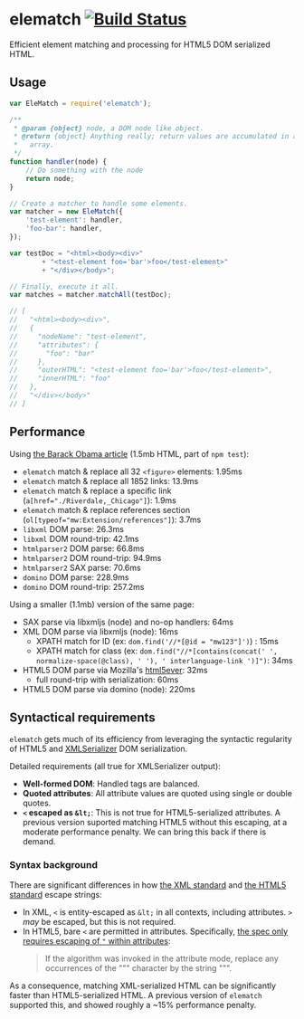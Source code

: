 # elematch [![Build Status](https://travis-ci.org/wikimedia/elematch.svg?branch=master)](https://travis-ci.org/wikimedia/elematch)

Efficient element matching and processing for HTML5 DOM serialized HTML.

## Usage

```javascript
var EleMatch = require('elematch');

/**
 * @param {object} node, a DOM node like object.
 * @return {object} Anything really; return values are accumulated in an
 *   array.
 */
function handler(node) {
    // Do something with the node
    return node;
}

// Create a matcher to handle some elements.
var matcher = new EleMatch({
    'test-element': handler,
    'foo-bar': handler,
});

var testDoc = "<html><body><div>"
        + "<test-element foo='bar'>foo</test-element>"
        + "</div></body>";

// Finally, execute it all.
var matches = matcher.matchAll(testDoc);

// [
//   "<html><body><div>",
//   {
//     "nodeName": "test-element",
//     "attributes": {
//       "foo": "bar"
//     },
//     "outerHTML": "<test-element foo='bar'>foo</test-element>",
//     "innerHTML": "foo"
//   },
//   "</div></body>"
// ]
```

## Performance

Using [the Barack Obama
article](https://en.wikipedia.org/api/rest_v1/page/html/Barack_Obama) (1.5mb HTML, part of `npm test`):
- `elematch` match & replace all 32 `<figure>` elements: 1.95ms
- `elematch` match & replace all 1852 links: 13.9ms
- `elematch` match & replace a specific link (`a[href="./Riverdale,_Chicago"]`): 1.9ms
- `elematch` match & replace references section (`ol[typeof="mw:Extension/references"]`): 3.7ms
- `libxml` DOM parse: 26.3ms
- `libxml` DOM round-trip: 42.1ms
- `htmlparser2` DOM parse: 66.8ms
- `htmlparser2` DOM round-trip: 94.9ms
- `htmlparser2` SAX parse: 70.6ms
- `domino` DOM parse: 228.9ms
- `domino` DOM round-trip: 257.2ms

Using a smaller (1.1mb) version of the same page:
- SAX parse via libxmljs (node) and no-op handlers: 64ms
- XML DOM parse via libxmljs (node): 16ms
  - XPATH match for ID (ex: `dom.find('//*[@id = "mw123"]')`) : 15ms
  - XPATH match for class (ex: `dom.find("//*[contains(concat(' ', normalize-space(@class), ' '), ' interlanguage-link ')]")`: 34ms
- HTML5 DOM parse via Mozilla's [html5ever](https://github.com/servo/html5ever): 32ms
  - full round-trip with serialization: 60ms
- HTML5 DOM parse via domino (node): 220ms

## Syntactical requirements

`elematch` gets much of its efficiency from leveraging the syntactic
regularity of HTML5 and
[XMLSerializer](https://developer.mozilla.org/en-US/docs/XMLSerializer)
DOM serialization.

Detailed requirements (all true for XMLSerializer output):

- **Well-formed DOM**: Handled tags are balanced.
- **Quoted attributes**: All attribute values are quoted using single or
    double quotes.
- **`<` escaped as `&lt;`**: This is not true for HTML5-serialized attributes.
    A previous version suported matching HTML5 without this escaping, at a
    moderate performance penalty. We can bring this back if there is demand.


### Syntax background

There are significant differences in how [the XML standard](https://www.w3.org/TR/xml/#syntax
) and [the HTML5
standard](https://html.spec.whatwg.org/multipage/syntax.html#escapingString)
escape strings:

- In XML, `<` is entity-escaped as `&lt;` in all contexts, including
    attributes. `>` *may* be escaped, but this is not required.
- In HTML5, bare `<` are permitted in attributes. Specifically, [the spec only
    requires escaping of `"` within
    attributes](https://html.spec.whatwg.org/multipage/syntax.html#escapingString):
    > If the algorithm was invoked in the attribute mode, replace any
    > occurrences of the """ character by the string "&quot;".

As a consequence, matching XML-serialized HTML can be significantly faster
than HTML5-serialized HTML. A previous version of `elematch` supported this,
and showed roughly a ~15% performance penalty.
